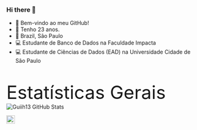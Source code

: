 ### Hi there 👋

- :punch: Bem-vindo ao meu GitHub!
- :calendar: Tenho 23 anos.
- :pushpin: Brazil, São Paulo
- :computer: Estudante de Banco de Dados na Faculdade Impacta
- :computer: Estudante de Ciências de Dados (EAD) na Universidade Cidade de São Paulo

<br>

<font size=20>Estatísticas Gerais</font><br>
![Guiih13 GitHub Stats](https://github-readme-stats.vercel.app/api?username=Guiih13&show_icons=true)

<a target="_blank" href="https://www.linkedin.com/in/guilherme-martins-serafim-1b594b1a2/">
  <img align="left" alt="LinkdeIN" width="22px" src="https://cdn.jsdelivr.net/npm/simple-icons@v3/icons/linkedin.svg" />
</a>

